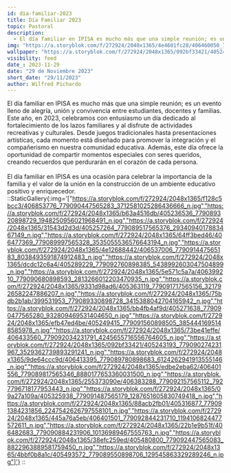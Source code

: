 ```yaml
---
id: dia-familiar-2023
title: Día Familiar 2023
topic: Pastoral
description:
  - El día familiar en IPISA es mucho más que una simple reunión; es un evento lleno de alegría, unión y convivencia entre estudiantes, docentes y familias. Este año, en 2023, celebramos con entusiasmo un día dedicado al fortalecimiento de los lazos familiares y al disfrute de actividades recreativas y culturales.
img: "https://a.storyblok.com/f/272924/2048x1365/4e4601fc28/406460050_779092674231727_1601465747658171303_n.jpg"
wallpaper: "https://a.storyblok.com/f/272924/2048x1365/092bf33421/405243193_779090274231967_3529362739893291241_n.jpg"
visibility: feed
date_: 2023-11-29
date: "29 de Noviembre 2023"
short_date: "29/11/2023"
author: Wilfred Pichardo
---
```

El día familiar en IPISA es mucho más que una simple reunión; es un evento lleno de alegría, unión y convivencia entre estudiantes, docentes y familias. Este año, en 2023, celebramos con entusiasmo un día dedicado al fortalecimiento de los lazos familiares y al disfrute de actividades recreativas y culturales. Desde juegos tradicionales hasta presentaciones artísticas, cada momento está diseñado para promover la integración y el compañerismo en nuestra comunidad educativa. Además, este día ofrece la oportunidad de compartir momentos especiales con seres queridos, creando recuerdos que perdurarán en el corazón de cada persona. 
<br /><br />
El día familiar en IPISA es una ocasión para celebrar la importancia de la familia y el valor de la unión en la construcción de un ambiente educativo positivo y enriquecedor.
<br />
::StaticGallery{:img='["https://a.storyblok.com/f/272924/2048x1365/f128c5bcc3/406853776_779090447565283_3712581025286436666_n.jpg","https://a.storyblok.com/f/272924/2048x1365/b63a4516db/405236536_779089320898729_1948250956021968491_n.jpg","https://a.storyblok.com/f/272924/2048x1365/31543d2d3d/405257264_779089517565376_2934094017883467149_n.jpg","https://a.storyblok.com/f/272924/2048x1365/64ff3bed46/406477369_779089997565328_3535055536576643194_n.jpg","https://a.storyblok.com/f/272924/2048x1365/4e12688442/406537006_779091447565183_8038493591874912483_n.jpg","https://a.storyblok.com/f/272924/2048x1365/dcdc12c6a4/405289229_779092760898385_5438992603047504899_n.jpg","https://a.storyblok.com/f/272924/2048x1365/5e571c5a7a/406399210_779090680898593_2813266012203470935_n.jpg","https://a.storyblok.com/f/272924/2048x1365/9331d98ad6/405363119_779091717565156_3217926582247886207_n.jpg","https://a.storyblok.com/f/272924/2048x1365/75bdb2b1ab/399531953_779089330898728_3415388042704165942_n.jpg","https://a.storyblok.com/f/272924/2048x1365/bb4fb4af9d/405271638_779090477565280_932809469531404650_n.jpg","https://a.storyblok.com/f/272924/2048x1365/efb47ed4be/405249415_779091560898505_3854441695148585978_n.jpg","https://a.storyblok.com/f/272924/2048x1365/73be41effe/406433560_779092034231791_4245655716556764605_n.jpg","https://a.storyblok.com/f/272924/2048x1365/092bf33421/405243193_779090274231967_3529362739893291241_n.jpg","https://a.storyblok.com/f/272924/2048x1365/9de64ccc9d/406413395_779089780898683_6124262941913555146_n.jpg","https://a.storyblok.com/f/272924/2048x1365/edbe2eba62/406401556_779089817565346_8880177653360031500_n.jpg","https://a.storyblok.com/f/272924/2048x1365/255373090e/406383288_779092157565112_7927796718177953443_n.jpg","https://a.storyblok.com/f/272924/2048x1365/09a27a109a/405325938_779091487565179_1287651605830749418_n.jpg","https://a.storyblok.com/f/272924/2048x1365/88acb2fb01/405316877_779091384231856_2247542626797558101_n.jpg","https://a.storyblok.com/f/272924/2048x1365/445a76a5eb/406401501_779092844231710_1194106824477572611_n.jpg","https://a.storyblok.com/f/272924/2048x1365/22b1e9b51f/406482683_779090884231906_10136989467555763_n.jpg","https://a.storyblok.com/f/272924/2048x1365/38efc259ed/405480800_779092447565083_8822963889581759450_n.jpg","https://a.storyblok.com/f/272924/2048x1365/4bbf0b8a1c/405493572_779089550898706_129545863329289246_n.jpg"]'}
::